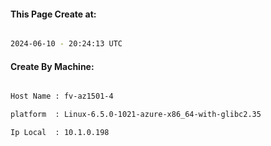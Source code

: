 
   
#### This Page Create at:

```bash

2024-06-10 - 20:24:13 UTC

```

#### Create By Machine:

```bash

Host Name : fv-az1501-4

platform  : Linux-6.5.0-1021-azure-x86_64-with-glibc2.35

Ip Local  : 10.1.0.198

```

